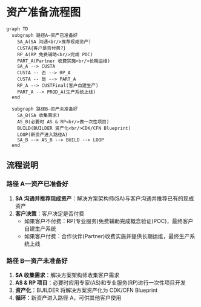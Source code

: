 # 资产准备流程图

```mermaid
graph TD
  subgraph 路径A—资产已准备好
    SA_A(SA 沟通<br/>推荐现成资产)
    CUSTA{客户是否付费?}
    RP_A(RP 免费辅助<br/>完成 POC)
    PART_A(Partner 收费实施<br/>长期运维)
    SA_A --> CUSTA
    CUSTA -- 否 --> RP_A
    CUSTA -- 是 --> PART_A
    RP_A --> CUSTFinal(客户自建生产)
    PART_A --> PROD_A(生产系统上线)
  end

  subgraph 路径B—资产未准备好
    SA_B(SA 收集需求)
    AS_B(必要时 AS & RP<br/>做一次性项目)
    BUILD(BUILDER 资产化<br/>CDK/CFN Blueprint)
    LOOP(新资产进入路径A)
    SA_B --> AS_B --> BUILD --> LOOP
  end
```

## 流程说明

### 路径 A—资产已准备好

1. **SA 沟通并推荐现成资产**：解决方案架构师(SA)与客户沟通并推荐已有的现成资产
2. **客户决策**：客户决定是否付费
   - 如果客户不付费：RP(专业服务)免费辅助完成概念验证(POC)，最终客户自建生产系统
   - 如果客户付费：合作伙伴(Partner)收费实施并提供长期运维，最终生产系统上线

### 路径 B—资产未准备好

1. **SA 收集需求**：解决方案架构师收集客户需求
2. **AS & RP 项目**：必要时应用专家(AS)和专业服务(RP)进行一次性项目开发
3. **资产化**：BUILDER 将解决方案资产化为 CDK/CFN Blueprint
4. **循环**：新资产进入路径 A，可供其他客户使用
